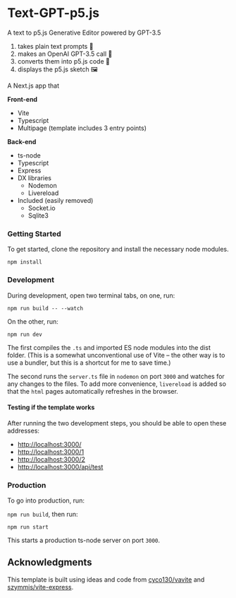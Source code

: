 # Text-GPT-p5.js

A text to p5.js Generative Editor powered by GPT-3.5
1. takes plain text prompts 📝
2. makes an OpenAI GPT-3.5 call 🤖
2. converts them into p5.js code 🌸
3. displays the p5.js sketch 🖼️

A Next.js app that

**Front-end**
- Vite
- Typescript
- Multipage (template includes 3 entry points)

**Back-end**
- ts-node 
- Typescript
- Express
- DX libraries
  - Nodemon
  - Livereload
- Included (easily removed)
  - Socket.io
  - Sqlite3
  
### Getting Started

To get started, clone the repository and install the necessary node modules.

`npm install`

### Development 

During development, open two terminal tabs, on one, run:

`npm run build -- --watch`

On the other, run:

`npm run dev`

The first compiles the `.ts` and imported ES node modules into the dist folder. (This is a somewhat unconventional use of Vite – the other way is to use a bundler, but this is a shortcut for me to save time.)

The second runs the `server.ts` file in `nodemon` on port `3000` and watches for any changes to the files. To add more convenience, `livereload` is added so that the `html` pages automatically refreshes in the browser.

#### Testing if the template works

After running the two development steps, you should be able to open these addresses:
- [http://localhost:3000/](http://localhost:3000/)
- [http://localhost:3000/1](http://localhost:3000/1)
- [http://localhost:3000/2](http://localhost:3000/2)
- [http://localhost:3000/api/test](http://localhost:3000/api/test)

### Production

To go into production, run:

`npm run build`, then run:

`npm run start`

This starts a production ts-node server on port `3000`.

## Acknowledgments

This template is built using ideas and code from [cyco130/vavite](https://github.com/cyco130/vavite) and [szymmis/vite-express](https://github.com/szymmis/vite-express). 
  
  
